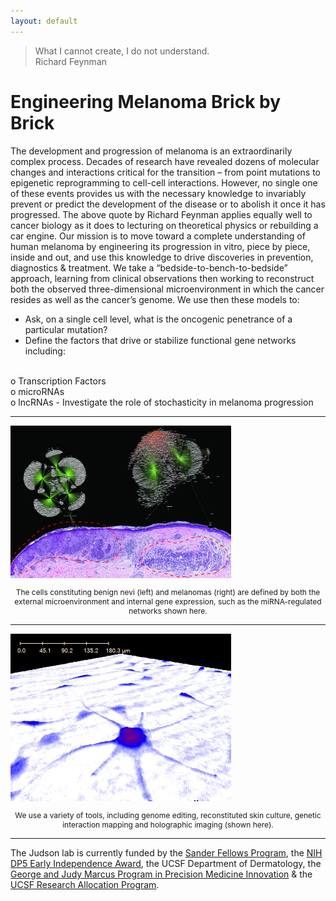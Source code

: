 ```yaml
---
layout: default
---
```


> What I cannot create, I do not understand. <br />
> Richard Feynman

# Engineering Melanoma Brick by Brick

The development and progression of melanoma is an extraordinarily complex process. Decades of research have revealed dozens of molecular changes and interactions critical for the transition – from point mutations to epigenetic reprogramming to cell-cell interactions.  However, no single one of these events provides us with the necessary knowledge to invariably prevent or predict the development of the disease or to abolish it once it has progressed.
The above quote by Richard Feynman applies equally well to cancer biology as it does to lecturing on theoretical physics or rebuilding a car engine. Our mission is to move toward a complete understanding of human melanoma by engineering its progression in vitro, piece by piece, inside and out, and use this knowledge to drive discoveries in prevention, diagnostics & treatment. We take a “bedside-to-bench-to-bedside” approach, learning from clinical observations then working to reconstruct both the observed three-dimensional microenvironment in which the cancer resides as well as the cancer’s genome.
We use then these models to:

- Ask, on a single cell level, what is the oncogenic penetrance of a particular mutation?
- Define the factors that drive or stabilize functional gene networks including:
<br />
o	Transcription Factors
<br />
o	microRNAs
<br />
o	lncRNAs
- Investigate the role of stochasticity in melanoma progression

<hr/>

<img src="/img/home.jpg" alt="Home" class="img-responsive" style="max-width: 70%; margin: auto;">
<p style="font-size: 12px; text-align: center;">The cells constituting benign nevi (left) and melanomas (right) are defined by both the external microenvironment and internal gene expression, such as the miRNA-regulated networks shown here.</p>

<hr/>

<img src="/img/home2.jpg" alt="Home2" class="img-responsive" style="max-width: 70%; margin: auto;">
<p style="font-size: 12px; text-align: center;">We use a variety of tools, including genome editing, reconstituted skin culture, genetic interaction mapping and holographic imaging (shown here).</p>

<hr/>

The Judson lab is currently funded by the [Sander Fellows Program](http://fellows.ucsf.edu/), the [NIH DP5 Early Independence Award](http://commonfund.nih.gov/earlyindependence/index), the UCSF Department of Dermatology, the [George and Judy Marcus Program in Precision Medicine Innovation](http://rdo.ucsf.edu/news/marcus-program-precision-medicine-innovation) & the [UCSF Research Allocation Program](http://rap.ucsf.edu/).


